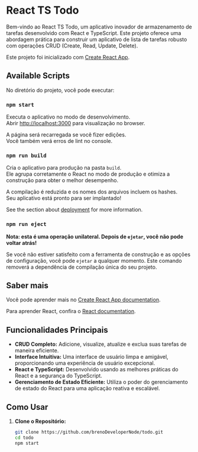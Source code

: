 # React TS Todo

Bem-vindo ao React TS Todo, um aplicativo inovador de armazenamento de tarefas desenvolvido com React e TypeScript. Este projeto oferece uma abordagem prática para construir um aplicativo de lista de tarefas robusto com operações CRUD (Create, Read, Update, Delete).

Este projeto foi inicializado com [Create React App](https://github.com/facebook/create-react-app).

## Available Scripts

No diretório do projeto, você pode executar:

### `npm start`

Executa o aplicativo no modo de desenvolvimento.\
Abrir [http://localhost:3000](http://localhost:3000) para visualização no browser.

A página será recarregada se você fizer edições.\
Você também verá erros de lint no console.

### `npm run build`

Cria o aplicativo para produção na pasta `build`.\
Ele agrupa corretamente o React no modo de produção e otimiza a construção para obter o melhor desempenho.

A compilação é reduzida e os nomes dos arquivos incluem os hashes.\
Seu aplicativo está pronto para ser implantado!

See the section about [deployment](https://facebook.github.io/create-react-app/docs/deployment) for more information.

### `npm run eject`

**Nota: esta é uma operação unilateral. Depois de `ejetar`, você não pode voltar atrás!**

Se você não estiver satisfeito com a ferramenta de construção e as opções de configuração, você pode `ejetar` a qualquer momento. Este comando removerá a dependência de compilação única do seu projeto.

## Saber mais

Você pode aprender mais no [Create React App documentation](https://facebook.github.io/create-react-app/docs/getting-started).

Para aprender React, confira o [React documentation](https://reactjs.org/).

## Funcionalidades Principais

- **CRUD Completo:** Adicione, visualize, atualize e exclua suas tarefas de maneira eficiente.
- **Interface Intuitiva:** Uma interface de usuário limpa e amigável, proporcionando uma experiência de usuário excepcional.
- **React e TypeScript:** Desenvolvido usando as melhores práticas do React e a segurança do TypeScript.
- **Gerenciamento de Estado Eficiente:** Utiliza o poder do gerenciamento de estado do React para uma aplicação reativa e escalável.

## Como Usar

1. **Clone o Repositório:**
   ```bash
   git clone https://github.com/brenoDeveloperNode/todo.git
   cd todo
   npm start


